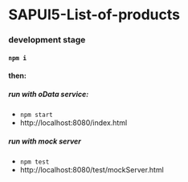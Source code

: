 # SAPUI5-List-of-products

### development stage

#### `npm i`
#### then:

##### run with oData service:

- `npm start`
- http://localhost:8080/index.html


##### run with mock server

- `npm test`
- http://localhost:8080/test/mockServer.html
